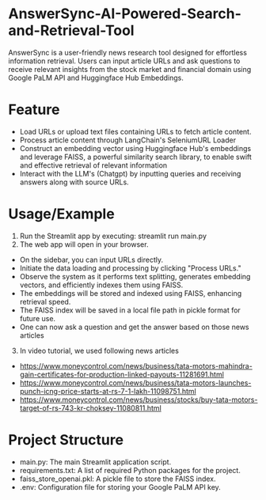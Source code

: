 # AnswerSync-AI-Powered-Search-and-Retrieval-Tool
AnswerSync is a user-friendly news research tool designed for effortless information retrieval. Users can input article URLs and ask questions to receive relevant insights from the stock market and financial domain using Google PaLM API and Huggingface Hub Embeddings.
# Feature
- Load URLs or upload text files containing URLs to fetch article content.
- Process article content through LangChain's SeleniumURL Loader
- Construct an embedding vector using Huggingface Hub's embeddings and leverage FAISS, a powerful similarity search library, to enable swift and effective retrieval of relevant information
- Interact with the LLM's (Chatgpt) by inputting queries and receiving answers along with source URLs.
# Usage/Example
1. Run the Streamlit app by executing:
   streamlit run main.py
2. The web app will open in your browser.
- On the sidebar, you can input URLs directly.
- Initiate the data loading and processing by clicking "Process URLs."
- Observe the system as it performs text splitting, generates embedding vectors, and efficiently indexes them using FAISS.
- The embeddings will be stored and indexed using FAISS, enhancing retrieval speed.
- The FAISS index will be saved in a local file path in pickle format for future use.
- One can now ask a question and get the answer based on those news articles
3. In video tutorial, we used following news articles
- https://www.moneycontrol.com/news/business/tata-motors-mahindra-gain-certificates-for-production-linked-payouts-11281691.html
- https://www.moneycontrol.com/news/business/tata-motors-launches-punch-icng-price-starts-at-rs-7-1-lakh-11098751.html
- https://www.moneycontrol.com/news/business/stocks/buy-tata-motors-target-of-rs-743-kr-choksey-11080811.html
# Project Structure
- main.py: The main Streamlit application script.
- requirements.txt: A list of required Python packages for the project.
- faiss_store_openai.pkl: A pickle file to store the FAISS index.
- .env: Configuration file for storing your Google PaLM API key.
